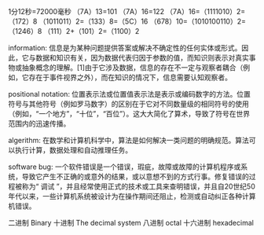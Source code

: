 1分12秒=72000毫秒
（7A）13=101
（7A）16=122
（7A）16=（1111010）2=（172）8
（1011011）2=（133）8=（5C）16
（678）10=（1010100110）2=（1246）8
（111）2+（101）2=（1100）2


information:
信息是为某种问题提供答案或解决不确定性的任何实体或形式。因此，它与数据和知识有关，因为数据代表归因于参数的值，而知识则表示对真实事物或抽象概念的理解。[1]由于它涉及数据，信息的存在不一定与观察者耦合（例如，它存在于事件视界之外），而在知识的情况下，信息需要认知观察者。

positional notation:
位置表示法或位置值表示法是表示或编码数字的方法。位置符号与其他符号（例如罗马数字）的区别在于它对不同数量级的相同符号的使用（例如，“一个地方”，“十位”，“百位”）。这大大简化了算术，导致了符号在世界范围内的迅速传播。

algerithm:
在数学和计算机科学中，算法是如何解决一类问题的明确规范。算法可以执行计算，数据处理和自动推理任务。

software bug:
一个软件错误是一个错误，瑕疵，故障或故障的计算机程序或系统，导致它产生不正确的或意外的结果，或以意想不到的方式行事。修复错误的过程被称为“ 调试 ”，并且经常使用正式的技术或工具来查明错误，并且自20世纪50年代以来，一些计算机系统被设计为在操作期间还阻止，检测或自动纠正各种计算机错误。

二进制 Binary
十进制 The decimal system
八进制 octal
十六进制  hexadecimal